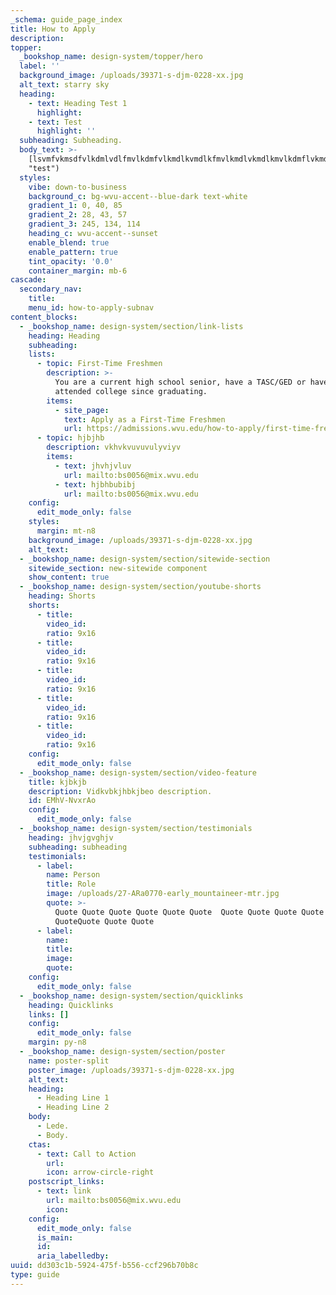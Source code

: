 ```yaml
---
_schema: guide_page_index
title: How to Apply
description:
topper:
  _bookshop_name: design-system/topper/hero
  label: ''
  background_image: /uploads/39371-s-djm-0228-xx.jpg
  alt_text: starry sky
  heading:
    - text: Heading Test 1
      highlight:
    - text: Test
      highlight: ''
  subheading: Subheading.
  body_text: >-
    [lsvmfvkmsdfvlkdmlvdlfmvlkdmfvlkmdlkvmdlkfmvlkmdlvkmdlkmvlkdmflvkmdlkmvkldm](/new-detail-page-test/
    "test")
  styles:
    vibe: down-to-business
    background_c: bg-wvu-accent--blue-dark text-white
    gradient_1: 0, 40, 85
    gradient_2: 28, 43, 57
    gradient_3: 245, 134, 114
    heading_c: wvu-accent--sunset
    enable_blend: true
    enable_pattern: true
    tint_opacity: '0.0'
    container_margin: mb-6
cascade:
  secondary_nav:
    title:
    menu_id: how-to-apply-subnav
content_blocks:
  - _bookshop_name: design-system/section/link-lists
    heading: Heading
    subheading:
    lists:
      - topic: First-Time Freshmen
        description: >-
          You are a current high school senior, have a TASC/GED or haven't
          attended college since graduating.
        items:
          - site_page:
            text: Apply as a First-Time Freshmen
            url: https://admissions.wvu.edu/how-to-apply/first-time-freshmen
      - topic: hjbjhb
        description: vkhvkvuvuvulyviyv
        items:
          - text: jhvhjvluv
            url: mailto:bs0056@mix.wvu.edu
          - text: hjbhbubibj
            url: mailto:bs0056@mix.wvu.edu
    config:
      edit_mode_only: false
    styles:
      margin: mt-n8
    background_image: /uploads/39371-s-djm-0228-xx.jpg
    alt_text:
  - _bookshop_name: design-system/section/sitewide-section
    sitewide_section: new-sitewide component
    show_content: true
  - _bookshop_name: design-system/section/youtube-shorts
    heading: Shorts
    shorts:
      - title:
        video_id:
        ratio: 9x16
      - title:
        video_id:
        ratio: 9x16
      - title:
        video_id:
        ratio: 9x16
      - title:
        video_id:
        ratio: 9x16
      - title:
        video_id:
        ratio: 9x16
    config:
      edit_mode_only: false
  - _bookshop_name: design-system/section/video-feature
    title: kjbkjb
    description: Vidkvbkjhbkjbeo description.
    id: EMhV-NvxrAo
    config:
      edit_mode_only: false
  - _bookshop_name: design-system/section/testimonials
    heading: jhvjgvghjv
    subheading: subheading
    testimonials:
      - label:
        name: Person
        title: Role
        image: /uploads/27-ARa0770-early_mountaineer-mtr.jpg
        quote: >-
          Quote Quote Quote Quote Quote Quote  Quote Quote Quote Quote Quote
          QuoteQuote Quote Quote
      - label:
        name:
        title:
        image:
        quote:
    config:
      edit_mode_only: false
  - _bookshop_name: design-system/section/quicklinks
    heading: Quicklinks
    links: []
    config:
      edit_mode_only: false
    margin: py-n8
  - _bookshop_name: design-system/section/poster
    name: poster-split
    poster_image: /uploads/39371-s-djm-0228-xx.jpg
    alt_text:
    heading:
      - Heading Line 1
      - Heading Line 2
    body:
      - Lede.
      - Body.
    ctas:
      - text: Call to Action
        url:
        icon: arrow-circle-right
    postscript_links:
      - text: link
        url: mailto:bs0056@mix.wvu.edu
        icon:
    config:
      edit_mode_only: false
      is_main:
      id:
      aria_labelledby:
uuid: dd303c1b-5924-475f-b556-ccf296b70b8c
type: guide
---
```

